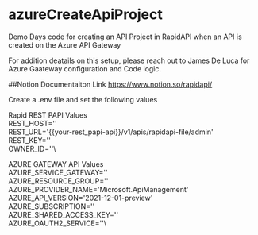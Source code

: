 # azureCreateApiProject
Demo Days code for creating an API Project in RapidAPI when an API is created on the Azure API Gateway

For addition deatails on this setup, please reach out to James De Luca for Azure Gaateway configuration and Code logic.

##Notion Documentaiton Link 
https://www.notion.so/rapidapi/


Create a .env file and set the following values


Rapid REST PAPI Values\
REST_HOST=''\
REST_URL='{{your-rest_papi-api}}/v1/apis/rapidapi-file/admin'\
REST_KEY=''\
OWNER_ID=''\

AZURE GATEWAY API Values\
AZURE_SERVICE_GATEWAY=''\
AZURE_RESOURCE_GROUP=''\
AZURE_PROVIDER_NAME='Microsoft.ApiManagement'\
AZURE_API_VERSION='2021-12-01-preview'\
AZURE_SUBSCRIPTION=''\
AZURE_SHARED_ACCESS_KEY=''\
AZURE_OAUTH2_SERVICE=''\
